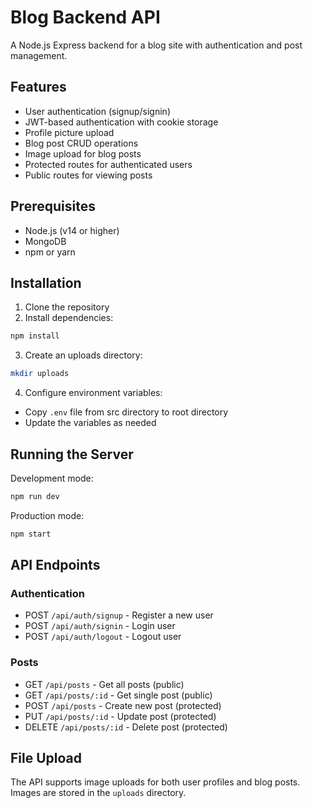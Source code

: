 # Blog Backend API

A Node.js Express backend for a blog site with authentication and post management.

## Features

- User authentication (signup/signin)
- JWT-based authentication with cookie storage
- Profile picture upload
- Blog post CRUD operations
- Image upload for blog posts
- Protected routes for authenticated users
- Public routes for viewing posts

## Prerequisites

- Node.js (v14 or higher)
- MongoDB
- npm or yarn

## Installation

1. Clone the repository
2. Install dependencies:
```bash
npm install
```

3. Create an uploads directory:
```bash
mkdir uploads
```

4. Configure environment variables:
- Copy `.env` file from src directory to root directory
- Update the variables as needed

## Running the Server

Development mode:
```bash
npm run dev
```

Production mode:
```bash
npm start
```

## API Endpoints

### Authentication
- POST `/api/auth/signup` - Register a new user
- POST `/api/auth/signin` - Login user
- POST `/api/auth/logout` - Logout user

### Posts
- GET `/api/posts` - Get all posts (public)
- GET `/api/posts/:id` - Get single post (public)
- POST `/api/posts` - Create new post (protected)
- PUT `/api/posts/:id` - Update post (protected)
- DELETE `/api/posts/:id` - Delete post (protected)

## File Upload

The API supports image uploads for both user profiles and blog posts. Images are stored in the `uploads` directory.
